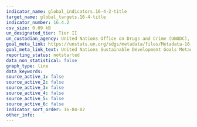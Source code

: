 ```yaml
---
indicator_name: global_indicators.16-4-2-title
target_name: global_targets.16-4-title
indicator_number: 16.4.2
csv_size: 0.09 kB
un_designated_tier: Tier II
un_custodian_agency: United Nations Office on Drugs and Crime (UNODC), United Nations Conference on Trade and Development (UNCTAD)
goal_meta_link: https://unstats.un.org/sdgs/metadata/files/Metadata-16-04-02.pdf
goal_meta_link_text: United Nations Sustainable Development Goals Metadata (PDF 1.3 MB)
reporting_status: notstarted
data_non_statistical: false
graph_type: line
data_keywords:  
source_active_1: false
source_active_2: false
source_active_3: false
source_active_4: false
source_active_5: false
source_active_6: false
indicator_sort_order: 16-04-02
other_info: 
---
```

